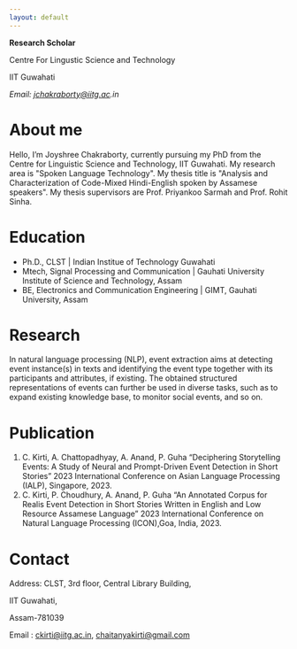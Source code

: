 ```yaml
---
layout: default
---
```


**Research Scholar**

<p>Centre For Lingustic Science and Technology</p>

IIT Guwahati

_Email: jchakraborty@iitg.ac.in_

# About me

Hello, I’m Joyshree Chakraborty, currently pursuing my PhD from the Centre for Linguistic Science and Technology, IIT Guwahati. My research area is "Spoken Language Technology". My thesis title is "Analysis and Characterization of Code-Mixed Hindi-English spoken by Assamese speakers". My thesis supervisors are Prof. Priyankoo Sarmah and Prof. Rohit Sinha.    

# Education
- Ph.D., CLST | Indian Institue of Technology Guwahati 							       		
- Mtech, Signal Processing and Communication | Gauhati University Institute of Science and Technology, Assam			        	
- BE, Electronics and Communication Engineering | GIMT, Gauhati University, Assam 

# Research

In natural language processing (NLP), event extraction aims at detecting event instance(s) in texts and identifying the event type together with its participants and attributes, if existing. The obtained structured representations of events can further be used in diverse tasks, such as to expand existing knowledge base, to monitor social events, and so on.


# Publication
1. C. Kirti, A. Chattopadhyay, A. Anand, P. Guha “Deciphering Storytelling Events: A Study of Neural and Prompt-Driven Event Detection in Short Stories” 2023 International Conference on Asian Language Processing (IALP), Singapore, 2023.
2. C. Kirti, P. Choudhury, A. Anand, P. Guha “An Annotated Corpus for Realis Event Detection in Short Stories Written in English and Low Resource Assamese Language” 2023 International Conference on Natural Language Processing (ICON),Goa, India, 2023.

# Contact

Address: CLST, 3rd floor, Central Library Building,

IIT Guwahati, 

Assam-781039

Email : ckirti@iitg.ac.in,
        chaitanyakirti@gmail.com

